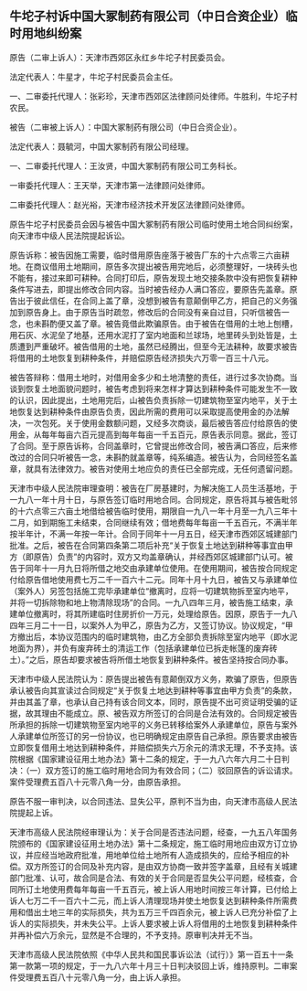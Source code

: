 ## 牛坨子村诉中国大冢制药有限公司（中日合资企业）临时用地纠纷案

原告（二审上诉人）：天津市西郊区永红乡牛坨子村民委员会。

法定代表人：牛星才，牛坨子村民委员会主任。

一、二审委托代理人：张彩珍，天津市西郊区法律顾问处律师。牛胜利，牛坨子村农民。

被告（二审被上诉人）：中国大冢制药有限公司（中日合资企业）。

法定代表人：聂毓河，中国大冢制药有限公司经理。

一、二审委托代理人：王汝贤，中国大冢制药有限公司工务科长。

一审委托代理人：王天举，天津市第一法律顾问处律师。

二审委托代理人：赵光裕，天津市经济技术开发区法律顾问处律师。

原告牛坨子村民委员会因与被告中国大冢制药有限公司临时使用土地合同纠纷案，向天津市中级人民法院提起诉讼。

原告诉称：被告因施工需要，临时借用原告座落于被告厂东的十六点零三六亩耕地。在商议借用土地期间，原告多次提出被告用完地后，必须整理好，一块砖头也不能有，接过来即可耕种。合同打印后，原告发现土地交接条款中没有把恢复耕种条件写进去，即提出修改合同内容。当时被告经办人满口答应，要原告先盖章。原告出于彼此信任，在合同上盖了章，没想到被告有意颠倒甲乙方，把自己的义务强加到原告身上。由于原告当时疏忽，修改后的合同没有亲自过目，只听信被告一念，也未斟酌便又盖了章。被告竟借此欺骗原告。由于被告在借用的土地上刨槽，用石灰、水泥垒了地基，还用水泥打了室内地面和兰球场，地里砖头到处皆是，土质遭到严重破坏。被告借用的土地，虽然已经腾出，但至今无法耕种，故要求被告将借用的土地恢复到耕种条件，并赔偿原告经济损失六万零一百三十八元。

被告答辩称：借用土地时，对借用金多少和土地清整的责任，进行过多次协商。当谈到恢复土地面貌问题时，被告考虑到将来怎样才算达到耕种条件可能发生不一致的认识，因此提出，土地用完后，山被告负责拆除一切建筑物至室内地平，关于土地恢复达到耕种条件由原告负责，因此所需的费用可以采取提高使用金的办法解决，一次包死。关于使用金数额问题，又经多次商谈，最后被告答应付给原告的使用金，从每年每亩六百元提高到每年每亩一千五百元，原告表示同意。据此，签订了合同。至于原告诉称，合同盖章时，它曾提出修改合同，被告满口答应，后来修改过的合同只听被告一念，未斟酌就盖章等，纯系编造。被告认为，合同经签名盖章，就具有法律效力。被告对使用土地应负的责任已全部完成，无任何遗留问题。

天津市中级人民法院审理查明：被告在厂房基建时，为解决施工人员生活基地，于一九八一年十月十日，与原告签订临时用地合同。合同规定，原告将其与被告毗邻的十六点零三六亩土地借给被告临时使用，期限自一九八一年十月至一九八三年十二月，如到期施工未结束，合同继续有效；借地费每年每亩一千五百元，不满半年按半年计，不满一年按一年计。合同于同年十一月五日，经天津市西郊区城建部门批准。之后，被告在合同第四条第二项后补充“关于恢复土地达到耕种等事宜由甲方（即原告）负责”的内容时，双方又均盖章确认，并经西郊区城建部门认可。被告于同年十一月九日将所借之地交由承建单位使用。在使用期间，被告按合同规定付给原告借地使用费七万二千一百六十二元。同年十月十九日，被告又与承建单位（案外人）另签包括施工完毕承建单位“撤离时，应将一切建筑物拆至室内地平，并将一切拆除物和地上物清除现场”的合同。一九八四年三月，被告施工结束，承建单位撤离时，将其所建临时住房折价一万元，处理给原告。因原，原告于一九八四年三月二十一日，以案外人为甲乙，原告为乙方，又签订协议。协议规定，“甲方撤出后，本协议范围内的临时建筑物，由乙方全部负责拆除至室内地平（即水泥地面为界），并负有废弃砖土的清运工作（包括承建单位已拆走帐篷的废弃砖土）。”之后，原告却要求被告将所借土地恢复到耕种条件。被告坚持按合同办事。

天津市中级人民法院认为：原告提出被告有意颠倒双方义务，欺骗了原告，但原告承认被告向其宣读过合同规定“关于恢复土地达到耕种等事宜由甲方负责”的条款，并由其盖了章，也承认自己持有该合同文本，同时，原告提不出可资证明受骗的证据，故其理由不能成立。原、被告双方所签订的合同是合法有效的。合同规定被告所承担的拆除一切建筑物至室内地平的义务已转移给案外人承建单位，原告与案外人承建单位所签订的另一份协议，也已明确规定由原告自己承担。原告要求由被告立即恢复借用土地达到耕种条件，并赔偿损失六万余元的清求无理，不予支持。该院根据《国家建设征用土地办法》第十二条的规定，于一九八六年六月二十日判决：（一）双方签订的施工临时用地合同为有效合同；（二）驳回原告的诉讼请求。案件受理费五百八十元零八角一分，由原告承担。

原告不服一审判决，以合同违法、显失公平，原判不当为由，向天津市高级人民法院提起上诉。

天津市高级人民法院经审理认为：关于合同是否违法问题，经查，一九五八年国务院颁布的《国家建设征用土地办法》第十二条规定，施工临时用地应由双方订立协议，并应经当地政府批准，用地单位给土地所有人造成损失的，应给予相应的补偿。双方所签订的合同及补充内容，是由双方协商一致并签字盖章，且经有关城建部门批准、认可，故合同是合法、有效的关于合同是否显失公平问题，经核查，合同所订土地使用费每年每亩一千五百元，被上诉人用地时间按三年计算，已付给上诉人七万二千一百六十二元，而上诉人清理现场并使土地恢复达到耕种条件所需费用和借出土地三年的实际损失，共为五万三千四百余元，被上诉人已充分补偿了上诉人的实际损失，并未失公平。上诉人要求被上诉人将借用的土地恢复到耕种条件并再补偿六万余元，显然是不合理的，不予支持。原审判决并无不当。

天津市高级人民法院依照《中华人民共和国民事诉讼法（试行）》第一百五十一条第一款第一项的规定，于一九八六年十月三十日判决驳回上诉，维持原判。二审案件受理费五百八十元零八角一分，由上诉人承担。

